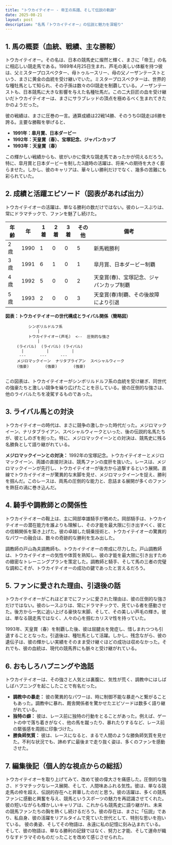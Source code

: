 ```yaml
---
title: "トウカイテイオー - 帝王の系譜、そして伝説の軌跡"
date: 2025-08-21
layout: post
description: "名馬『トウカイテイオー』の伝説と魅力を深堀り"
---
```


## 1. 馬の概要（血統、戦績、主な勝鞍）

トウカイテイオー。その名は、日本の競馬史に燦然と輝く、まさに「帝王」の名に相応しい競走馬である。1989年4月25日生まれ、芦毛の美しい体躯を持つ彼は、父ミスタープロスペクター、母トゥルースリー、母の父ノーザンテーストという、まさに黄金の血統を受け継いでいた。ミスタープロスペクターは、世界的な種牡馬として知られ、その子孫は数々のGI競走を制覇している。ノーザンテーストも、日本競馬に大きな影響を与えた名種牡馬だ。この二大巨匠の血を受け継いだトウカイテイオーは、まさにサラブレッドの頂点を極めるべく生まれてきたかのようだった。

彼の戦績は、まさに圧巻の一言。通算成績は22戦14勝、そのうちGI競走は6勝を誇る。主要な勝鞍を挙げると、

* **1991年：皐月賞、日本ダービー**
* **1992年：天皇賞（春）、宝塚記念、ジャパンカップ**
* **1993年：天皇賞（春）**

この輝かしい戦績からも、彼がいかに偉大な競走馬であったかが伺えるだろう。特に、皐月賞と日本ダービーを制した3歳時の活躍は、将来への期待を大きく膨らませた。しかし、彼のキャリアは、華々しい勝利だけでなく、幾多の苦難にも彩られていた。


## 2. 成績と活躍エピソード（図表があれば出力）

トウカイテイオーの活躍は、単なる勝利の数だけではない。彼のレースぶりは、常にドラマチックで、ファンを魅了し続けた。

| 年齢 | 年 | 1着 | 2着 | 3着 | その他 | 備考 |
|---|---|---|---|---|---|---|
| 2歳 | 1990 | 1 | 0 | 0 | 5 | 新馬戦勝利 |
| 3歳 | 1991 | 6 | 1 | 0 | 1 | 皐月賞、日本ダービー制覇 |
| 4歳 | 1992 | 5 | 0 | 0 | 2 | 天皇賞(春)、宝塚記念、ジャパンカップ制覇 |
| 5歳 | 1993 | 2 | 0 | 0 | 3 | 天皇賞(春)制覇、その後故障により引退 |


**図表：トウカイテイオーの世代構成とライバル関係（簡略図）**

```
          シンボリルドルフ系
              |
          トウカイテイオー(芦毛)  <--  圧倒的な強さ
              |
     (ライバル)  (ライバル) (ライバル)
       |          |          |
      ---      ---      ---
     メジロマックイーン  ナリタブライアン  スペシャルウィーク
     (強豪)       (強豪)       (強豪)


```

この図表は、トウカイテイオーがシンボリルドルフ系の血統を受け継ぎ、同世代の強豪たちと激しい競争を繰り広げたことを示している。彼の圧倒的な強さは、他のライバルたちを凌駕するものであった。


## 3. ライバル馬との対決

トウカイテイオーの時代は、まさに競争の激しかった時代だった。メジロマックイーン、ナリタブライアン、スペシャルウィークといった、後の伝説的名馬たちが、彼としのぎを削った。特に、メジロマックイーンとの対決は、競馬史に残る名勝負として語り継がれている。

**メジロマックイーンとの対決：**  1992年の宝塚記念。トウカイテイオーとメジロマックイーン、両雄の直接対決は、競馬ファンの度肝を抜いた。レースは、メジロマックイーンが先行し、トウカイテイオーが後方から追撃するという展開。直線でトウカイテイオーが驚異的な末脚を見せ、メジロマックイーンを捉え、勝利を掴んだ。このレースは、両馬の圧倒的な能力と、息詰まる展開が多くのファンを熱狂の渦に巻き込んだ。


## 4. 騎手や調教師との関係性

トウカイテイオーの鞍上は、主に岡部幸雄騎手が務めた。岡部騎手は、トウカイテイオーの潜在能力を誰よりも理解し、その才能を最大限に引き出すべく、彼との信頼関係を築き上げた。彼の卓越した騎乗技術と、トウカイテイオーの驚異的なパワーの融合は、数々の奇跡的な勝利を生み出した。

調教師の戸山為夫調教師も、トウカイテイオーの育成に尽力した。戸山調教師は、トウカイテイオーの気性や体質を熟知し、彼の才能を最大限に引き出すための緻密なトレーニングプランを策定した。調教師と騎手、そして馬の三者の完璧な調和こそが、トウカイテイオーの成功の鍵であったと言えるだろう。


## 5. ファンに愛された理由、引退後の話

トウカイテイオーがこれほどまでにファンに愛された理由は、彼の圧倒的な強さだけではない。彼のレースぶりは、常にドラマチックで、見ている者を感動させた。後方から一気に追い上げる豪快な末脚、そして、その美しい芦毛の輝き。彼は、単なる競走馬ではなく、人々の心を掴むカリスマ性を持っていた。

1993年、天皇賞（春）を制覇した後、彼は屈腱炎を発症し、惜しまれつつも引退することとなった。引退後は、種牡馬として活躍。しかし、残念ながら、彼の遺伝子は、彼の輝かしい実績をそのまま受け継ぐほどの成功は収めなかった。それでも、彼の血統は、現代の競馬界にも脈々と受け継がれている。


## 6. おもしろハプニングや逸話

トウカイテイオーは、その強さと人気とは裏腹に、気性が荒く、調教中にはしばしばハプニングを起こしたことで有名だった。

* **調教中の暴走：**  彼の驚異的なパワーは、時に制御不能な暴走へと繋がることもあった。調教中に暴れ、厩舎関係者を驚かせたエピソードは数多く語り継がれている。
* **独特の癖：**  彼は、レース前に独特の行動をとることがあった。例えば、ゲートの中で落ち着きがなく、他の馬を蹴ったり、暴れたりするなど、レース前の緊張感を周囲に印象づけた。
* **勝負師気質：**  彼は、レースになると、まるで人間のような勝負師気質を見せた。不利な状況でも、諦めずに最後まで走り抜く姿は、多くのファンを感動させた。


## 7. 編集後記（個人的な視点からの総括）

トウカイテイオーを取り上げてみて、改めて彼の偉大さを痛感した。圧倒的な強さ、ドラマチックなレース展開、そして、人間味あふれる気性。彼は、単なる競走馬の枠を超え、伝説的存在へと昇華したのだと思う。彼の活躍は、多くの競馬ファンに感動と興奮を与え、競馬というスポーツの魅力を再認識させてくれた。彼の短いながらも輝かしいキャリアは、これからも競馬史に語り継がれ、未来の競馬ファンたちの胸を熱くし続けるだろう。彼の存在は、まさに「伝説」であり、私自身、彼の活躍をリアルタイムで見ていた世代として、特別な思いを抱いている。  彼の勇姿、そしてその物語は、永遠に私の記憶に刻み込まれている。  そして、彼の物語は、単なる勝利の記録ではなく、努力と才能、そして運命が織りなすドラマそのものだったことを改めて感じさせられた。
